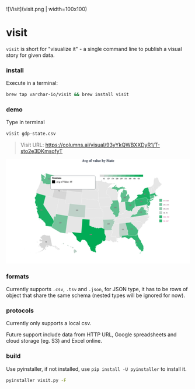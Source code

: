 ![Visit](visit.png | width=100x100)

# visit
`visit` is short for "visualize it" - a single command line to publish a visual story for given data.

### install
Execute in a terminal:
``` bash
brew tap varchar-io/visit && brew install visit
```

### demo
Type in terminal
``` bash
visit gdp-state.csv
```
>
> Visit URL: https://columns.ai/visual/93yYkQWBXXDyR1/T-sto2e3DKmsofyT

![visit demo graph](imgs/visit-demo.png)

### formats
Currently supports `.csv`, `.tsv` and `.json`, for JSON type, it has to be rows of object that share the same schema (nested types will be ignored for now).

### protocols
Currently only supports a local csv.

Future support include data from HTTP URL, Google spreadsheets and cloud storage (eg. S3) and Excel online.

### build
Use pyinstaller, if not installed, use `pip install -U pyinstaller` to install it.
``` bash
pyinstaller visit.py -F
```

